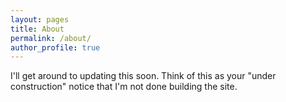 ```yaml
---
layout: pages
title: About
permalink: /about/
author_profile: true
---
```


I'll get around to updating this soon.  Think of this as your "under construction" notice that I'm not done building the site.